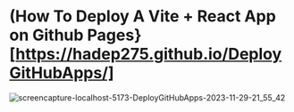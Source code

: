 # (How To Deploy A Vite + React App on Github Pages}[https://hadep275.github.io/DeployGitHubApps/]

![screencapture-localhost-5173-DeployGitHubApps-2023-11-29-21_55_42](https://github.com/hadep275/DeployGitHubApps/assets/65734173/a7b08808-39e0-42e3-a603-58e0ff924a42)
